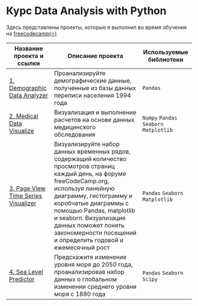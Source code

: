 # **Курс Data Analysis with Python**
Здесь представлены проекты, которые я выполнил во время обучения на [freecodecamp(:fire:)](https://www.freecodecamp.org/learn/data-analysis-with-python/)


| **Название проекта и ссылки** | **Описание проекта** | **Используемые библиотеки** |
| -------------------- | ---------------------- |----------------------------|
| [1. Demographic Data Analyzer](https://github.com/Lisittsa2050/fcc_Data_Analysis_with_Python/blob/main/1.Demographic_Data_Analyzer_fcc/Demographic%20Data%20Analyzer.ipynb)|Проанализируйте демографические данные, полученные из базы данных переписи населения 1994 года|`Pandas`|
| [2. Medical Data Visualize ](https://github.com/Lisittsa2050/fcc_Data_Analysis_with_Python/blob/main/2.Medical_Data_Visualize_fcc/Medical%20Data%20Visualizer.ipynb)|Визуализация и выполнение расчетов на основе данных медицинского обследования|`Numpy` `Pandas` `Seaborn` `Matplotlib`|
| [3. Page View Time Series Visualizer](https://github.com/Lisittsa2050/fcc_Data_Analysis_with_Python/blob/main/3.Page_View_Time_Series_Visualizer_fcc/Page%20View%20Time%20Series%20Visualizer.ipynb)|Визуализируйте набор данных временных рядов, содержащий количество просмотров страниц каждый день, на форуме freeCodeCamp.org, используя линейную диаграмму, гистограмму и коробчатые диаграммы с помощью Pandas, matplotlib и seaborn. Визуализация данных поможет понять закономерности посещений и определить годовой и ежемесячный рост|`Pandas` `Seaborn` `Matplotlib`|
| [4. Sea Level Predictor](https://github.com/Lisittsa2050)|Предскажите изменение уровня моря до 2050 года, проанализировав набор данных о глобальном изменении среднего уровня моря с 1880 года|`Pandas` `Seaborn` `Scipy`|

